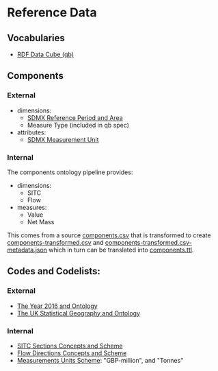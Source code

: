 # Reference Data

## Vocabularies

- [RDF Data Cube (qb)](./qb.ttl)

## Components

### External

- dimensions:
  - [SDMX Reference Period and Area](./sdmx-dimension.ttl)
  - Measure Type (included in qb spec)
- attributes:
  - [SDMX Measurement Unit](./sdmx-attribute.ttl)


### Internal

The components ontology pipeline provides:

- dimensions:
  - SITC
  - Flow
- measures:
  - Value
  - Net Mass

This comes from a source [components.csv](./components.csv) that is transformed to create [components-transformed.csv](./components-transformed.csv) and [components-transformed.csv-metadata.json](./components-transformed.csv-metadata.json) which in turn can be translated into [components.ttl](./components.ttl).

## Codes and Codelists:

### External

- [The Year 2016 and Ontology](./2016.rdf)
- [The UK Statistical Geography and Ontology](./uk.ttl)

### Internal

- [SITC Sections Concepts and Scheme](./sitc-sections.ttl)
- [Flow Directions Concepts and Scheme](./flow-directions.ttl)
- [Measurements Units Scheme](./units.ttl): "GBP-million", and "Tonnes"

